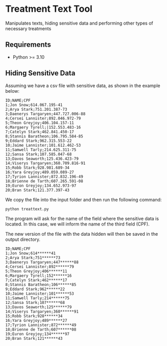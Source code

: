 # Treatment Text Tool

Manipulates texts, hiding sensitive data and performing other types of necessary treatments

## Requirements

- Python >= 3.10

## Hiding Sensitive Data

Assuming we have a csv file with sensitive data, as shown in the example below:

```csv
ID;NAME;CPF
1;Jon Snow;614.067.195-41
2;Arya Stark;751.201.387-73
3;Daenerys Targaryen;447.727.006-88
4;Cersei Lannister;892.046.972-79
5;Theon Greyjoy;406.104.157-11
6;Margaery Tyrell;|152.553.483-16
7;Catelyn Stark;462.841.450-17
8;Stannis Baratheon;106.795.584-85
9;Eddard Stark;962.315.553-22
10;Jaime Lannister;101.612.462-53
11;Samwell Tarly;214.625.311-75
12;Sansa Stark;107.585.047-68
13;Davos Seaworth;125.436.423-79
14;Viserys Targaryen;360.709.816-91
15;Robb Stark;928.981.689-34
16;Yara Greyjoy;489.059.089-27
17;Tyrion Lannister;872.832.196-49
18;Brienne de Tarth;607.265.591-08
19;Euron Greyjoy;134.652.973-97
20;Bran Stark;121.377.397-43
```

We copy the file into the input folder and then run the following command:

```
python treattext.py
```

The program will ask for the name of the field where the sensitive data is located. In this case, we will inform the name of the third field (CPF).

The new version of the file with the data hidden will then be saved in the output directory.

```csv
ID;NAME;CPF
1;Jon Snow;614******41
2;Arya Stark;751******73
3;Daenerys Targaryen;447******88
4;Cersei Lannister;892******79
5;Theon Greyjoy;406******11
6;Margaery Tyrell;152******16
7;Catelyn Stark;462******17
8;Stannis Baratheon;106******85
9;Eddard Stark;962******22
10;Jaime Lannister;101******53
11;Samwell Tarly;214******75
12;Sansa Stark;107******68
13;Davos Seaworth;125******79
14;Viserys Targaryen;360******91
15;Robb Stark;928******34
16;Yara Greyjoy;489******27
17;Tyrion Lannister;872******49
18;Brienne de Tarth;607******08
19;Euron Greyjoy;134******97
20;Bran Stark;121******43
```
